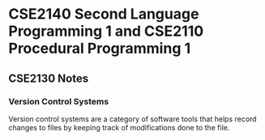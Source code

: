 # CSE2140 Second Language Programming 1 and CSE2110 Procedural Programming 1

## CSE2130 Notes 

### Version Control Systems 

Version control systems are a category of software tools that helps record changes to files by keeping track of modifications done to the file. 

